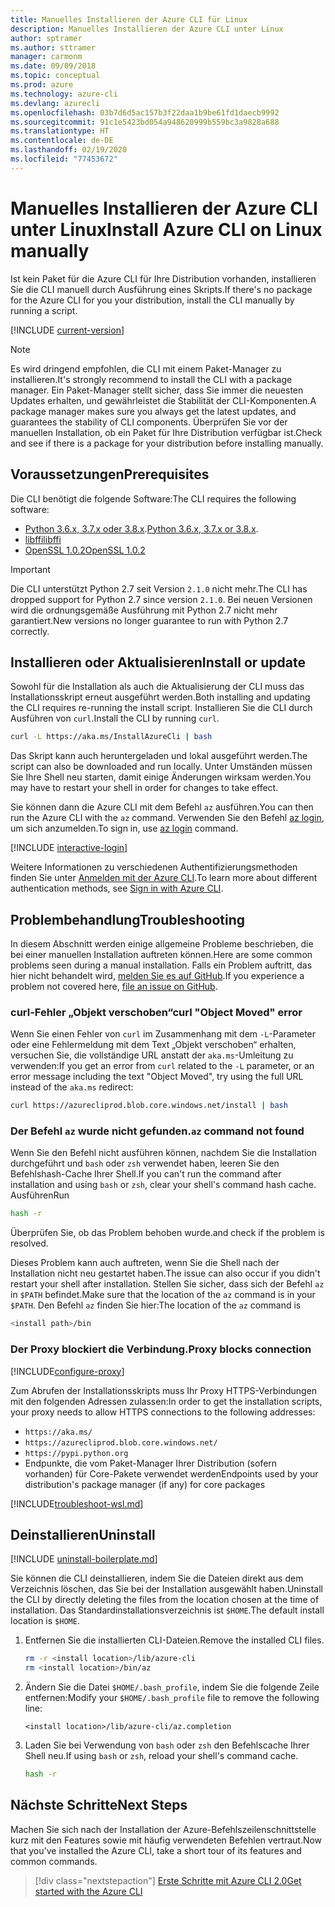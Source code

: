 ```yaml
---
title: Manuelles Installieren der Azure CLI für Linux
description: Manuelles Installieren der Azure CLI unter Linux
author: sptramer
ms.author: sttramer
manager: carmonm
ms.date: 09/09/2018
ms.topic: conceptual
ms.prod: azure
ms.technology: azure-cli
ms.devlang: azurecli
ms.openlocfilehash: 03b7d6d5ac157b3f22daa1b9be61fd1daecb9992
ms.sourcegitcommit: 91c1e5423bd054a948620999b559bc3a9828a688
ms.translationtype: HT
ms.contentlocale: de-DE
ms.lasthandoff: 02/19/2020
ms.locfileid: "77453672"
---
```

# <a name="install-azure-cli-on-linux-manually"></a><span data-ttu-id="fb025-103">Manuelles Installieren der Azure CLI unter Linux</span><span class="sxs-lookup"><span data-stu-id="fb025-103">Install Azure CLI on Linux manually</span></span>

<span data-ttu-id="fb025-104">Ist kein Paket für die Azure CLI für Ihre Distribution vorhanden, installieren Sie die CLI manuell durch Ausführung eines Skripts.</span><span class="sxs-lookup"><span data-stu-id="fb025-104">If there's no package for the Azure CLI for you your distribution, install the CLI manually by running a script.</span></span>

[!INCLUDE [current-version](includes/current-version.md)]

> [!NOTE]
> <span data-ttu-id="fb025-105">Es wird dringend empfohlen, die CLI mit einem Paket-Manager zu installieren.</span><span class="sxs-lookup"><span data-stu-id="fb025-105">It's strongly recommend to install the CLI with a package manager.</span></span> <span data-ttu-id="fb025-106">Ein Paket-Manager stellt sicher, dass Sie immer die neuesten Updates erhalten, und gewährleistet die Stabilität der CLI-Komponenten.</span><span class="sxs-lookup"><span data-stu-id="fb025-106">A package manager makes sure you always get the latest updates, and guarantees the stability of CLI components.</span></span> <span data-ttu-id="fb025-107">Überprüfen Sie vor der manuellen Installation, ob ein Paket für Ihre Distribution verfügbar ist.</span><span class="sxs-lookup"><span data-stu-id="fb025-107">Check and see if there is a package for your distribution before installing manually.</span></span>

## <a name="prerequisites"></a><span data-ttu-id="fb025-108">Voraussetzungen</span><span class="sxs-lookup"><span data-stu-id="fb025-108">Prerequisites</span></span>

<span data-ttu-id="fb025-109">Die CLI benötigt die folgende Software:</span><span class="sxs-lookup"><span data-stu-id="fb025-109">The CLI requires the following software:</span></span>

* <span data-ttu-id="fb025-110">[Python 3.6.x, 3.7.x oder 3.8.x](https://www.python.org/downloads/).</span><span class="sxs-lookup"><span data-stu-id="fb025-110">[Python 3.6.x, 3.7.x or 3.8.x](https://www.python.org/downloads/).</span></span> 
* [<span data-ttu-id="fb025-111">libffi</span><span class="sxs-lookup"><span data-stu-id="fb025-111">libffi</span></span>](https://sourceware.org/libffi/)
* [<span data-ttu-id="fb025-112">OpenSSL 1.0.2</span><span class="sxs-lookup"><span data-stu-id="fb025-112">OpenSSL 1.0.2</span></span>](https://www.openssl.org/source/)

> [!IMPORTANT]
>
> <span data-ttu-id="fb025-113">Die CLI unterstützt Python 2.7 seit Version `2.1.0` nicht mehr.</span><span class="sxs-lookup"><span data-stu-id="fb025-113">The CLI has dropped support for Python 2.7 since version `2.1.0`.</span></span> <span data-ttu-id="fb025-114">Bei neuen Versionen wird die ordnungsgemäße Ausführung mit Python 2.7 nicht mehr garantiert.</span><span class="sxs-lookup"><span data-stu-id="fb025-114">New versions no longer guarantee to run with Python 2.7 correctly.</span></span>

## <a name="install-or-update"></a><span data-ttu-id="fb025-115">Installieren oder Aktualisieren</span><span class="sxs-lookup"><span data-stu-id="fb025-115">Install or update</span></span>

<span data-ttu-id="fb025-116">Sowohl für die Installation als auch die Aktualisierung der CLI muss das Installationsskript erneut ausgeführt werden.</span><span class="sxs-lookup"><span data-stu-id="fb025-116">Both installing and updating the CLI requires re-running the install script.</span></span> <span data-ttu-id="fb025-117">Installieren Sie die CLI durch Ausführen von `curl`.</span><span class="sxs-lookup"><span data-stu-id="fb025-117">Install the CLI by running `curl`.</span></span>

```bash
curl -L https://aka.ms/InstallAzureCli | bash
```

<span data-ttu-id="fb025-118">Das Skript kann auch heruntergeladen und lokal ausgeführt werden.</span><span class="sxs-lookup"><span data-stu-id="fb025-118">The script can also be downloaded and run locally.</span></span> <span data-ttu-id="fb025-119">Unter Umständen müssen Sie Ihre Shell neu starten, damit einige Änderungen wirksam werden.</span><span class="sxs-lookup"><span data-stu-id="fb025-119">You may have to restart your shell in order for changes to take effect.</span></span>

<span data-ttu-id="fb025-120">Sie können dann die Azure CLI mit dem Befehl `az` ausführen.</span><span class="sxs-lookup"><span data-stu-id="fb025-120">You can then run the Azure CLI with the `az` command.</span></span> <span data-ttu-id="fb025-121">Verwenden Sie den Befehl [az login](/cli/azure/reference-index#az-login), um sich anzumelden.</span><span class="sxs-lookup"><span data-stu-id="fb025-121">To sign in, use [az login](/cli/azure/reference-index#az-login) command.</span></span>

[!INCLUDE [interactive-login](includes/interactive-login.md)]

<span data-ttu-id="fb025-122">Weitere Informationen zu verschiedenen Authentifizierungsmethoden finden Sie unter [Anmelden mit der Azure CLI](authenticate-azure-cli.md).</span><span class="sxs-lookup"><span data-stu-id="fb025-122">To learn more about different authentication methods, see [Sign in with Azure CLI](authenticate-azure-cli.md).</span></span>

## <a name="troubleshooting"></a><span data-ttu-id="fb025-123">Problembehandlung</span><span class="sxs-lookup"><span data-stu-id="fb025-123">Troubleshooting</span></span>

<span data-ttu-id="fb025-124">In diesem Abschnitt werden einige allgemeine Probleme beschrieben, die bei einer manuellen Installation auftreten können.</span><span class="sxs-lookup"><span data-stu-id="fb025-124">Here are some common problems seen during a manual installation.</span></span> <span data-ttu-id="fb025-125">Falls ein Problem auftritt, das hier nicht behandelt wird, [melden Sie es auf GitHub](https://github.com/Azure/azure-cli/issues).</span><span class="sxs-lookup"><span data-stu-id="fb025-125">If you experience a problem not covered here, [file an issue on GitHub](https://github.com/Azure/azure-cli/issues).</span></span>

### <a name="curl-object-moved-error"></a><span data-ttu-id="fb025-126">curl-Fehler „Objekt verschoben“</span><span class="sxs-lookup"><span data-stu-id="fb025-126">curl "Object Moved" error</span></span>

<span data-ttu-id="fb025-127">Wenn Sie einen Fehler von `curl` im Zusammenhang mit dem `-L`-Parameter oder eine Fehlermeldung mit dem Text „Objekt verschoben“ erhalten, versuchen Sie, die vollständige URL anstatt der `aka.ms`-Umleitung zu verwenden:</span><span class="sxs-lookup"><span data-stu-id="fb025-127">If you get an error from `curl` related to the `-L` parameter, or an error message including the text "Object Moved", try using the full URL instead of the `aka.ms` redirect:</span></span>

```bash
curl https://azurecliprod.blob.core.windows.net/install | bash
```

### <a name="az-command-not-found"></a><span data-ttu-id="fb025-128">Der Befehl `az` wurde nicht gefunden.</span><span class="sxs-lookup"><span data-stu-id="fb025-128">`az` command not found</span></span>

<span data-ttu-id="fb025-129">Wenn Sie den Befehl nicht ausführen können, nachdem Sie die Installation durchgeführt und `bash` oder `zsh` verwendet haben, leeren Sie den Befehlshash-Cache Ihrer Shell.</span><span class="sxs-lookup"><span data-stu-id="fb025-129">If you can't run the command after installation and using `bash` or `zsh`, clear your shell's command hash cache.</span></span> <span data-ttu-id="fb025-130">Ausführen</span><span class="sxs-lookup"><span data-stu-id="fb025-130">Run</span></span>

```bash
hash -r
```

<span data-ttu-id="fb025-131">Überprüfen Sie, ob das Problem behoben wurde.</span><span class="sxs-lookup"><span data-stu-id="fb025-131">and check if the problem is resolved.</span></span>

<span data-ttu-id="fb025-132">Dieses Problem kann auch auftreten, wenn Sie die Shell nach der Installation nicht neu gestartet haben.</span><span class="sxs-lookup"><span data-stu-id="fb025-132">The issue can also occur if you didn't restart your shell after installation.</span></span> <span data-ttu-id="fb025-133">Stellen Sie sicher, dass sich der Befehl `az` in `$PATH` befindet.</span><span class="sxs-lookup"><span data-stu-id="fb025-133">Make sure that the location of the `az` command is in your `$PATH`.</span></span> <span data-ttu-id="fb025-134">Den Befehl `az` finden Sie hier:</span><span class="sxs-lookup"><span data-stu-id="fb025-134">The location of the `az` command is</span></span>

```bash
<install path>/bin
```

### <a name="proxy-blocks-connection"></a><span data-ttu-id="fb025-135">Der Proxy blockiert die Verbindung.</span><span class="sxs-lookup"><span data-stu-id="fb025-135">Proxy blocks connection</span></span>

[!INCLUDE[configure-proxy](includes/configure-proxy.md)]

<span data-ttu-id="fb025-136">Zum Abrufen der Installationsskripts muss Ihr Proxy HTTPS-Verbindungen mit den folgenden Adressen zulassen:</span><span class="sxs-lookup"><span data-stu-id="fb025-136">In order to get the installation scripts, your proxy needs to allow HTTPS connections to the following addresses:</span></span>

* `https://aka.ms/`
* `https://azurecliprod.blob.core.windows.net/`
* `https://pypi.python.org`
* <span data-ttu-id="fb025-137">Endpunkte, die vom Paket-Manager Ihrer Distribution (sofern vorhanden) für Core-Pakete verwendet werden</span><span class="sxs-lookup"><span data-stu-id="fb025-137">Endpoints used by your distribution's package manager (if any) for core packages</span></span>

[!INCLUDE[troubleshoot-wsl.md](includes/troubleshoot-wsl.md)]

## <a name="uninstall"></a><span data-ttu-id="fb025-138">Deinstallieren</span><span class="sxs-lookup"><span data-stu-id="fb025-138">Uninstall</span></span>

[!INCLUDE [uninstall-boilerplate.md](includes/uninstall-boilerplate.md)]

<span data-ttu-id="fb025-139">Sie können die CLI deinstallieren, indem Sie die Dateien direkt aus dem Verzeichnis löschen, das Sie bei der Installation ausgewählt haben.</span><span class="sxs-lookup"><span data-stu-id="fb025-139">Uninstall the CLI by directly deleting the files from the location chosen at the time of installation.</span></span> <span data-ttu-id="fb025-140">Das Standardinstallationsverzeichnis ist `$HOME`.</span><span class="sxs-lookup"><span data-stu-id="fb025-140">The default install location is `$HOME`.</span></span>

1. <span data-ttu-id="fb025-141">Entfernen Sie die installierten CLI-Dateien.</span><span class="sxs-lookup"><span data-stu-id="fb025-141">Remove the installed CLI files.</span></span>

   ```bash
   rm -r <install location>/lib/azure-cli
   rm <install location>/bin/az
   ```

2. <span data-ttu-id="fb025-142">Ändern Sie die Datei `$HOME/.bash_profile`, indem Sie die folgende Zeile entfernen:</span><span class="sxs-lookup"><span data-stu-id="fb025-142">Modify your `$HOME/.bash_profile` file to remove the following line:</span></span>

   ```text
   <install location>/lib/azure-cli/az.completion
   ```

3. <span data-ttu-id="fb025-143">Laden Sie bei Verwendung von `bash` oder `zsh` den Befehlscache Ihrer Shell neu.</span><span class="sxs-lookup"><span data-stu-id="fb025-143">If using `bash` or `zsh`, reload your shell's command cache.</span></span>

   ```bash
   hash -r
   ```

## <a name="next-steps"></a><span data-ttu-id="fb025-144">Nächste Schritte</span><span class="sxs-lookup"><span data-stu-id="fb025-144">Next Steps</span></span>

<span data-ttu-id="fb025-145">Machen Sie sich nach der Installation der Azure-Befehlszeilenschnittstelle kurz mit den Features sowie mit häufig verwendeten Befehlen vertraut.</span><span class="sxs-lookup"><span data-stu-id="fb025-145">Now that you've installed the Azure CLI, take a short tour of its features and common commands.</span></span>

> [!div class="nextstepaction"]
> [<span data-ttu-id="fb025-146">Erste Schritte mit Azure CLI 2.0</span><span class="sxs-lookup"><span data-stu-id="fb025-146">Get started with the Azure CLI</span></span>](get-started-with-azure-cli.md)
